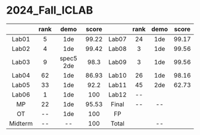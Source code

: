 # 2024_Fall_ICLAB

|  | rank | demo | score |  | rank | demo | score |
| :---: | :---: | :---: | :---: | :---:  | :---:| :---: | :---: |
| Lab01 | 5  |1de      | 99.22 | Lab07 | 24 |1de| 99.17 |
| Lab02 | 4  |1de      | 99.42 | Lab08 |  3 |1de| 99.56 |
| Lab03 | 9  |spec5 2de| 98.3  | Lab09 |  3 |1de| 99.56 |
| Lab04 | 62 |1de      | 86.93 | Lab10 | 26 |1de| 98.16 |
| Lab05 | 33 |1de      | 92.2  | Lab11 | 45 |2de| 62.73 |
| Lab06 | 1 |1de      |  100   | Lab12 | -- | | |
| MP     | 22 |1de  | 95.53 | Final| -- | -- | | 
| OT     | -- |1de  | 100 | FP   |    |    | |
| Midterm| -- | --  | 100 | Total|    | -- | |
